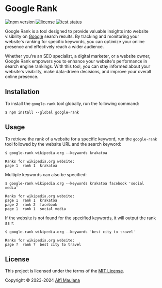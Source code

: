 # Google Rank

[![npm version](https://img.shields.io/npm/v/google-rank?style=flat-square)](https://www.npmjs.com/package/google-rank)
[![license](https://img.shields.io/github/license/threeal/google-rank?style=flat-square)](./LICENSE)
[![test status](https://img.shields.io/github/actions/workflow/status/threeal/google-rank/ci.yaml?branch=main&label=test&style=flat-square)](https://github.com/threeal/google-rank/actions/workflows/ci.yaml)

Google Rank is a tool designed to provide valuable insights into website visibility on [Google](https://www.google.com/) search results. By tracking and monitoring your website's ranking for specific keywords, you can optimize your online presence and effectively reach a wider audience.

Whether you're an SEO specialist, a digital marketer, or a website owner, Google Rank empowers you to enhance your website's performance in search engine rankings. With this tool, you can stay informed about your website's visibility, make data-driven decisions, and improve your overall online presence.

## Installation

To install the `google-rank` tool globally, run the following command:

```
$ npm install --global google-rank
```

## Usage

To retrieve the rank of a website for a specific keyword, run the `google-rank` tool followed by the website URL and the search keyword:

```
$ google-rank wikipedia.org --keywords krakatoa

Ranks for wikipedia.org website:
page 1  rank 1  krakatoa
```

Multiple keywords can also be specified:

```
$ google-rank wikipedia.org --keywords krakatoa facebook 'social media'

Ranks for wikipedia.org website:
page 1  rank 1  krakatoa
page 2  rank 2  facebook
page 1  rank 1  social media
```

If the website is not found for the specified keywords, it will output the rank as `?`:

```
$ google-rank wikipedia.org --keywords 'best city to travel'

Ranks for wikipedia.org website:
page ?  rank ?  best city to travel
```

## License

This project is licensed under the terms of the [MIT License](./LICENSE).

Copyright © 2023-2024 [Alfi Maulana](https://github.com/threeal)
